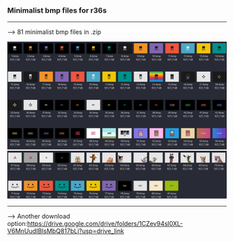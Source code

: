 ### Minimalist bmp files for r36s ###
---------------------------------------
--> 81 minimalist bmp files in .zip

![image1](images/1.png)
![image2](images/2.png)

---------------------------------------
--> Another download option:https://drive.google.com/drive/folders/1CZev94sI0XL-V6MnUudIBIsMbQ817bLj?usp=drive_link
